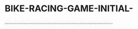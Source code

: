 # BIKE-RACING-GAME-INITIAL-
.....................................................................................
